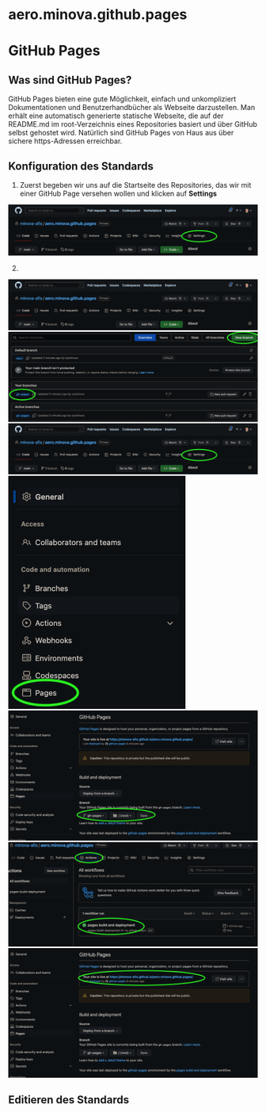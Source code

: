 # aero.minova.github.pages

# GitHub Pages

## Was sind GitHub Pages?

GitHub Pages bieten eine gute Möglichkeit, einfach und unkompliziert Dokumentationen und Benutzerhandbücher als Webseite darzustellen. Man erhält eine automatisch generierte statische Webseite, die auf der README.md im root-Verzeichnis eines Repositories basiert und über GitHub selbst gehostet wird. Natürlich sind GitHub Pages von Haus aus über sichere https-Adressen erreichbar.

## Konfiguration des Standards

1. Zuerst begeben wir uns auf die Startseite des Repositories, das wir mit einer GitHub Page versehen wollen und klicken auf **Settings**

![](/doc/img/1-repopage.png)

2.

![](/doc/img/2-repopage-branches.png)
![](/doc/img/3-create-branch.png)
![](/doc/img/4-repopage-settings.png)
![](/doc/img/5-settings.png)
![](/doc/img/6-set-branch.png)
![](/doc/img/7-gh-actions.png)
![](/doc/img/8-get-url.png)

## Editieren des Standards
